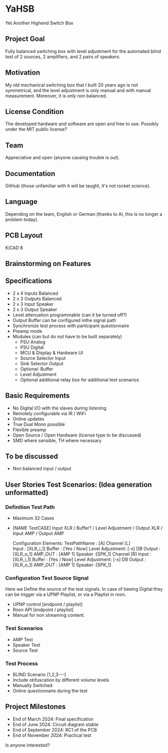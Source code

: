 # YaHSB
Yet Another Highend Switch  Box
## Project Goal
Fully balanced switching box with level adjustment for the automated blind test of 2 sources, 2 amplifiers, and 2 pairs of speakers.

## Motivation
My old mechanical switching box that I built 20 years ago is not symmetrical, and the level adjustment is only manual and with manual measurement. Moreover, it is only non balanced.

## License Condition
The developed hardware and software are open and free to use. Possibly under the MIT public license?

## Team
Appreciative and open (anyone causing trouble is out).

## Documentation
GitHub (those unfamiliar with it will be taught, it's not rocket science).

## Language
Depending on the team, English or German (thanks to AI, this is no longer a problem today).

## PCB Layout
KiCAD 8

## Brainstorming on Features


## Specifications

- 2 x 4 Inputs Balanced 
- 2 x 3 Outputs Balanced
- 2 x 3 Input Speaker
- 2 x 3 Output Speaker
- Level attenuation programmable (can it be turned off?)
- Output Buffer can be configured inthe signal path
- Synchronize test process with participant questionnaire
- Preamp mode
- Modules (can but do not have to be built separately)
  - PSU Analog
  - PSU Digital
  - MCU & Display & Hardware UI
  - Source Selector Input
  - Sink Selector Output
  - Optional: Buffer
  - Level Adjustment
  - Optional additional relay box for additional test scenarios

## Basic Requirements

- No Digital I/O with the slaves during listening
- Remotely configurable via IR / WiFi
- Online updates
- True Dual Mono possible
- Flexible preamp
- Open Source / Open Hardware (license type to be discussed)
- SMD where sensible, TH where necessary

## To be discussed

- Non balanced input / output

## User Stories Test Scenarios: (Idea generation unformatted)

### Definition Test Path

- Maximum 32 Cases
- [NAME TestCASE] Input XLR / Buffer? / Level Adjustment / Output XLR / Input AMP / Output AMP
  
  Configuration Elements:
    TestPathName : [A]
    Channel [L]  
      Input : [XLR_i_1]
      Buffer : [Yes / Now]
      Level Adjustment: [-x] DB
      Output : [XLR_o_1]
      AMP_OUT : [AMP 1]
      Speaker :[SPK_1]
    Channel [R]
      Input : [XLR_i_1]
      Buffer : [Yes / Now]
      Level Adjustment: [-x] DB
      Output : [XLR_o_1]
      AMP_OUT : [AMP 1]
      Speaker :[SPK_1]


### Configuration Test Source Signal
Here we Define the source of the test signals. In case of beeing Digital they can be trigger via a UPNP Playlist, or via a Playlist in roon.
- UPNP control [endpoint / playlist]
- Roon API [endpoint / playlist]
- Manual for non streaming content.

### Test Scenarios

- AMP Test
- Speaker Test
- Source Test

### Test Process

- BLIND Scenario [1,2,3---]
- Include obfuscation by different volume levels
- Manually Switched
- Online questionnaire during the test

## Project Milestones

- End of March 2024: Final specification
- End of June 2024: Circuit diagram stable
- End of September 2024: RC1 of the PCB
- End of November 2024: Practical test

Is anyone interested?
